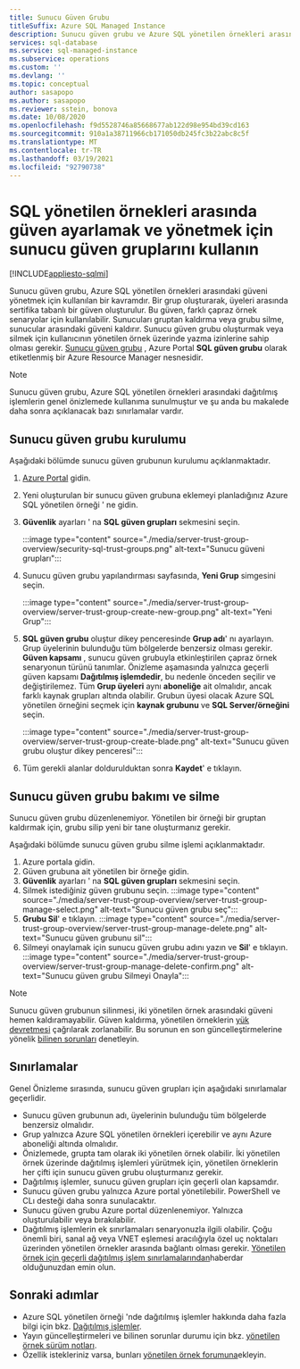 ```yaml
---
title: Sunucu Güven Grubu
titleSuffix: Azure SQL Managed Instance
description: Sunucu güven grubu ve Azure SQL yönetilen örnekleri arasındaki güveni yönetme hakkında bilgi edinin.
services: sql-database
ms.service: sql-managed-instance
ms.subservice: operations
ms.custom: ''
ms.devlang: ''
ms.topic: conceptual
author: sasapopo
ms.author: sasapopo
ms.reviewer: sstein, bonova
ms.date: 10/08/2020
ms.openlocfilehash: f9d5528746a85668677ab122d98e954bd39cd163
ms.sourcegitcommit: 910a1a38711966cb171050db245fc3b22abc8c5f
ms.translationtype: MT
ms.contentlocale: tr-TR
ms.lasthandoff: 03/19/2021
ms.locfileid: "92790738"
---
```

# <a name="use-server-trust-groups-to-set-up-and-manage-trust-between-sql-managed-instances"></a>SQL yönetilen örnekleri arasında güven ayarlamak ve yönetmek için sunucu güven gruplarını kullanın
[!INCLUDE[appliesto-sqlmi](../includes/appliesto-sqlmi.md)]

Sunucu güven grubu, Azure SQL yönetilen örnekleri arasındaki güveni yönetmek için kullanılan bir kavramdır. Bir grup oluşturarak, üyeleri arasında sertifika tabanlı bir güven oluşturulur. Bu güven, farklı çapraz örnek senaryolar için kullanılabilir. Sunucuları gruptan kaldırma veya grubu silme, sunucular arasındaki güveni kaldırır. Sunucu güven grubu oluşturmak veya silmek için kullanıcının yönetilen örnek üzerinde yazma izinlerine sahip olması gerekir.
[Sunucu güven grubu](/azure/templates/microsoft.sql/allversions) , Azure Portal **SQL güven grubu** olarak etiketlenmiş bir Azure Resource Manager nesnesidir.

> [!NOTE]
> Sunucu güven grubu, Azure SQL yönetilen örnekleri arasındaki dağıtılmış işlemlerin genel önizlemede kullanıma sunulmuştur ve şu anda bu makalede daha sonra açıklanacak bazı sınırlamalar vardır.

## <a name="server-trust-group-setup"></a>Sunucu güven grubu kurulumu

Aşağıdaki bölümde sunucu güven grubunun kurulumu açıklanmaktadır.

1. [Azure Portal](https://portal.azure.com/) gidin.

2. Yeni oluşturulan bir sunucu güven grubuna eklemeyi planladığınız Azure SQL yönetilen örneği ' ne gidin.

3. **Güvenlik** ayarları ' na **SQL güven grupları** sekmesini seçin.

   :::image type="content" source="./media/server-trust-group-overview/security-sql-trust-groups.png" alt-text="Sunucu güveni grupları":::

4. Sunucu güven grubu yapılandırması sayfasında, **Yeni Grup** simgesini seçin.

   :::image type="content" source="./media/server-trust-group-overview/server-trust-group-create-new-group.png" alt-text="Yeni Grup":::

5. **SQL güven grubu** oluştur dikey penceresinde **Grup adı**' nı ayarlayın. Grup üyelerinin bulunduğu tüm bölgelerde benzersiz olması gerekir. **Güven kapsamı** , sunucu güven grubuyla etkinleştirilen çapraz örnek senaryonun türünü tanımlar. Önizleme aşamasında yalnızca geçerli güven kapsamı **Dağıtılmış işlemdedir**, bu nedenle önceden seçilir ve değiştirilemez. Tüm **Grup üyeleri** aynı **aboneliğe** ait olmalıdır, ancak farklı kaynak grupları altında olabilir. Grubun üyesi olacak Azure SQL yönetilen örneğini seçmek için **kaynak grubunu** ve **SQL Server/örneğini** seçin.

   :::image type="content" source="./media/server-trust-group-overview/server-trust-group-create-blade.png" alt-text="Sunucu güven grubu oluştur dikey penceresi":::

6. Tüm gerekli alanlar doldurulduktan sonra **Kaydet**' e tıklayın.

## <a name="server-trust-group-maintenance-and-deletion"></a>Sunucu güven grubu bakımı ve silme

Sunucu güven grubu düzenlenemiyor. Yönetilen bir örneği bir gruptan kaldırmak için, grubu silip yeni bir tane oluşturmanız gerekir.

Aşağıdaki bölümde sunucu güven grubu silme işlemi açıklanmaktadır. 
1. Azure portala gidin.
2. Güven grubuna ait yönetilen bir örneğe gidin.
3. **Güvenlik** ayarları ' na **SQL güven grupları** sekmesini seçin.
4. Silmek istediğiniz güven grubunu seçin.
   :::image type="content" source="./media/server-trust-group-overview/server-trust-group-manage-select.png" alt-text="Sunucu güven grubu seç":::
5. **Grubu Sil**' e tıklayın.
   :::image type="content" source="./media/server-trust-group-overview/server-trust-group-manage-delete.png" alt-text="Sunucu güven grubunu sil":::
6. Silmeyi onaylamak için sunucu güven grubu adını yazın ve **Sil**' e tıklayın.
   :::image type="content" source="./media/server-trust-group-overview/server-trust-group-manage-delete-confirm.png" alt-text="Sunucu güven grubu Silmeyi Onayla":::

> [!NOTE]
> Sunucu güven grubunun silinmesi, iki yönetilen örnek arasındaki güveni hemen kaldıramayabilir. Güven kaldırma, yönetilen örneklerin [yük devretmesi](/powershell/module/az.sql/Invoke-AzSqlInstanceFailover) çağrılarak zorlanabilir. Bu sorunun en son güncelleştirmelerine yönelik [bilinen sorunları](../database/doc-changes-updates-release-notes.md?tabs=managed-instance#known-issues) denetleyin.

## <a name="limitations"></a>Sınırlamalar

Genel Önizleme sırasında, sunucu güven grupları için aşağıdaki sınırlamalar geçerlidir.
 * Sunucu güven grubunun adı, üyelerinin bulunduğu tüm bölgelerde benzersiz olmalıdır.
 * Grup yalnızca Azure SQL yönetilen örnekleri içerebilir ve aynı Azure aboneliği altında olmalıdır.
 * Önizlemede, grupta tam olarak iki yönetilen örnek olabilir. İki yönetilen örnek üzerinde dağıtılmış işlemleri yürütmek için, yönetilen örneklerin her çifti için sunucu güven grubu oluşturmanız gerekir.
 * Dağıtılmış işlemler, sunucu güven grupları için geçerli olan kapsamdır.
 * Sunucu güven grubu yalnızca Azure portal yönetilebilir. PowerShell ve CLı desteği daha sonra sunulacaktır.
 * Sunucu güven grubu Azure portal düzenlenemiyor. Yalnızca oluşturulabilir veya bırakılabilir.
 * Dağıtılmış işlemlerin ek sınırlamaları senaryonuzla ilgili olabilir. Çoğu önemli biri, sanal ağ veya VNET eşlemesi aracılığıyla özel uç noktaları üzerinden yönetilen örnekler arasında bağlantı olması gerekir. [Yönetilen örnek için geçerli dağıtılmış işlem sınırlamalarından](../database/elastic-transactions-overview.md#limitations)haberdar olduğunuzdan emin olun.

## <a name="next-steps"></a>Sonraki adımlar

* Azure SQL yönetilen örneği 'nde dağıtılmış işlemler hakkında daha fazla bilgi için bkz. [Dağıtılmış işlemler](../database/elastic-transactions-overview.md).
* Yayın güncelleştirmeleri ve bilinen sorunlar durumu için bkz. [yönetilen örnek sürüm notları](../database/doc-changes-updates-release-notes.md).
* Özellik istekleriniz varsa, bunları [yönetilen örnek forumuna](https://feedback.azure.com/forums/915676-sql-managed-instance)ekleyin.